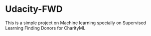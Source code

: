 # Udacity-FWD
This is a simple project on Machine learning 
specially on Supervised Learning
Finding Donors for CharityML
